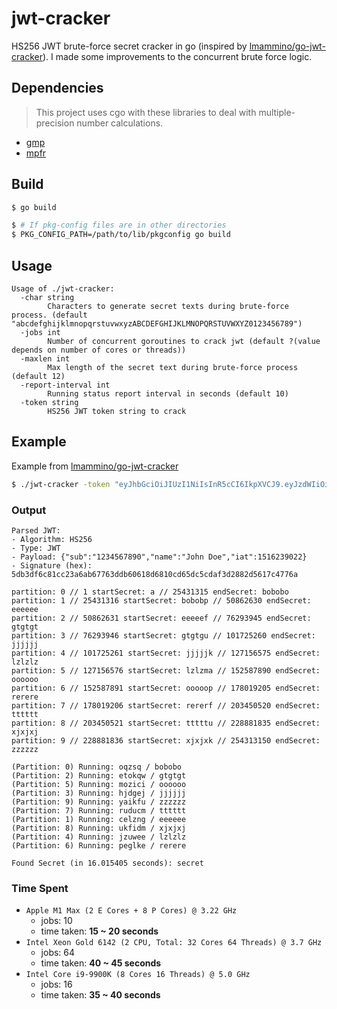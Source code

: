 # jwt-cracker

HS256 JWT brute-force secret cracker in go (inspired by [lmammino/go-jwt-cracker](https://github.com/alexrsagen/go-jwt-cracker)). I made some improvements to the concurrent brute force logic.

## Dependencies

> This project uses cgo with these libraries to deal with multiple-precision number calculations.

- [gmp](https://gmplib.org)
- [mpfr](https://www.mpfr.org)

## Build

```bash
$ go build

$ # If pkg-config files are in other directories
$ PKG_CONFIG_PATH=/path/to/lib/pkgconfig go build
```

## Usage

```
Usage of ./jwt-cracker:
  -char string
        Characters to generate secret texts during brute-force process. (default "abcdefghijklmnopqrstuvwxyzABCDEFGHIJKLMNOPQRSTUVWXYZ0123456789")
  -jobs int
        Number of concurrent goroutines to crack jwt (default ?(value depends on number of cores or threads))
  -maxlen int
        Max length of the secret text during brute-force process (default 12)
  -report-interval int
        Running status report interval in seconds (default 10)
  -token string
        HS256 JWT token string to crack
```

## Example

Example from [lmammino/go-jwt-cracker](https://github.com/alexrsagen/go-jwt-cracker)

```bash
$ ./jwt-cracker -token "eyJhbGciOiJIUzI1NiIsInR5cCI6IkpXVCJ9.eyJzdWIiOiIxMjM0NTY3ODkwIiwibmFtZSI6IkpvaG4gRG9lIiwiaWF0IjoxNTE2MjM5MDIyfQ.XbPfbIHMI6arZ3Y922BhjWgQzWXcXNrz0ogtVhfEd2o" -char "abcdefghijklmnopqrstuwxyz" -maxlen 6
```

### Output

```
Parsed JWT:
- Algorithm: HS256
- Type: JWT
- Payload: {"sub":"1234567890","name":"John Doe","iat":1516239022}
- Signature (hex): 5db3df6c81cc23a6ab67763ddb60618d6810cd65dc5cdaf3d2882d5617c4776a

partition: 0 // 1 startSecret: a // 25431315 endSecret: bobobo 
partition: 1 // 25431316 startSecret: bobobp // 50862630 endSecret: eeeeee 
partition: 2 // 50862631 startSecret: eeeeef // 76293945 endSecret: gtgtgt 
partition: 3 // 76293946 startSecret: gtgtgu // 101725260 endSecret: jjjjjj 
partition: 4 // 101725261 startSecret: jjjjjk // 127156575 endSecret: lzlzlz 
partition: 5 // 127156576 startSecret: lzlzma // 152587890 endSecret: oooooo 
partition: 6 // 152587891 startSecret: ooooop // 178019205 endSecret: rerere 
partition: 7 // 178019206 startSecret: rererf // 203450520 endSecret: tttttt 
partition: 8 // 203450521 startSecret: tttttu // 228881835 endSecret: xjxjxj 
partition: 9 // 228881836 startSecret: xjxjxk // 254313150 endSecret: zzzzzz 

(Partition: 0) Running: oqzsq / bobobo
(Partition: 2) Running: etokqw / gtgtgt
(Partition: 5) Running: mozici / oooooo
(Partition: 3) Running: hjdgej / jjjjjj
(Partition: 9) Running: yaikfu / zzzzzz
(Partition: 7) Running: ruducm / tttttt
(Partition: 1) Running: celzng / eeeeee
(Partition: 8) Running: ukfidm / xjxjxj
(Partition: 4) Running: jzuwee / lzlzlz
(Partition: 6) Running: peglke / rerere

Found Secret (in 16.015405 seconds): secret
```

### Time Spent

- `Apple M1 Max (2 E Cores + 8 P Cores) @ 3.22 GHz`
  - jobs: 10
  - time taken: **15 ~ 20 seconds**
- `Intel Xeon Gold 6142 (2 CPU, Total: 32 Cores 64 Threads) @ 3.7 GHz`
  - jobs: 64
  - time taken: **40 ~ 45 seconds**
- `Intel Core i9-9900K (8 Cores 16 Threads) @ 5.0 GHz`
  - jobs: 16
  - time taken: **35 ~ 40 seconds**
